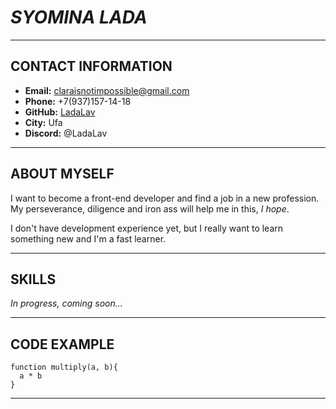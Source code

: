 # ***SYOMINA LADA***

---------------------------

## **CONTACT INFORMATION**

+ **Email:** claraisnotimpossible@gmail.com
+ **Phone:** +7(937)157-14-18
+ **GitHub:** [LadaLav](https://github.com/LadaLav)
+ **City:** Ufa
+ **Discord:** @LadaLav

-----------------------------------------------------

## **ABOUT MYSELF**

I want to become a front-end developer and find a job in a new profession.  
My perseverance, diligence and iron ass will help me in this, *I hope*.

I don't have development experience yet, but I really want to learn something new and I'm a fast learner.

---------------------------------------------

## **SKILLS**

*In progress, coming soon...*

---------------------------------------------

## **CODE EXAMPLE**

```
function multiply(a, b){
  a * b
}
```

-----------------------------
